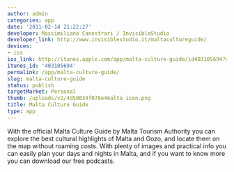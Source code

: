 ```yaml
---
author: admin
categories: app
date: '2011-02-14 21:22:27'
developer: Massimiliano Canestrari / InvisibleStudio
developer_link: http://www.invisiblestudio.it/maltacultureguide/
devices: 
- ios
ios_link: http://itunes.apple.com/app/malta-culture-guide/id403105694?mt=8
itunes_id: '403105694'
permalink: /app/malta-culture-guide/
slug: malta-culture-guide
status: publish
targetMarket: Personal
thumb: /uploads/v2/4d50034f078e4malta_icon.png
title: Malta Culture Guide
type: app
---
```


With the official Malta Culture Guide by Malta Tourism Authority you can explore the best cultural highlights of Malta and Gozo, and locate them on the map without roaming costs. With plenty of images and practical info you can easily plan your days and nights in Malta, and if you want to know more you can download our free podcasts.